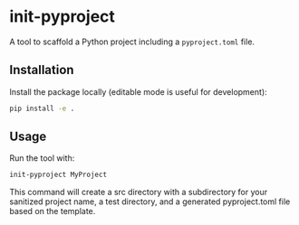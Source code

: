 # init-pyproject

A tool to scaffold a Python project including a `pyproject.toml` file.

## Installation

Install the package locally (editable mode is useful for development):

```bash
pip install -e .
```

## Usage

Run the tool with:

```bash
init-pyproject MyProject
```

This command will create a src directory with a subdirectory for your sanitized project name, a test directory, and a generated pyproject.toml file based on the template.

